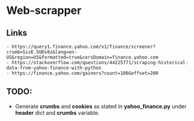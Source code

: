 # Web-scrapper

## Links
    - https://query1.finance.yahoo.com/v1/finance/screener?crumb=SizE.5UDs8z&lang=en-US&region=US&formatted=true&corsDomain=finance.yahoo.com
    - https://stackoverflow.com/questions/44225771/scraping-historical-data-from-yahoo-finance-with-python
    - https://finance.yahoo.com/gainers?count=100&offset=200

## TODO:
- Generate **crumbs** and __cookies__ as stated in __yahoo_finance.py__ under __header__ dict and __crumbs__ variable.
